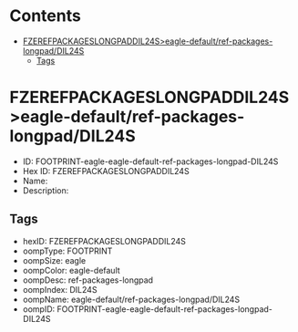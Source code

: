 



Contents
========

* [FZEREFPACKAGESLONGPADDIL24S>eagle-default/ref-packages-longpad/DIL24S](#fzerefpackageslongpaddil24seagle-defaultref-packages-longpaddil24s)
	* [Tags](#tags)

# FZEREFPACKAGESLONGPADDIL24S>eagle-default/ref-packages-longpad/DIL24S

- ID: FOOTPRINT-eagle-eagle-default-ref-packages-longpad-DIL24S
- Hex ID: FZEREFPACKAGESLONGPADDIL24S
- Name: 
- Description: 

## Tags

- hexID: FZEREFPACKAGESLONGPADDIL24S
- oompType: FOOTPRINT
- oompSize: eagle
- oompColor: eagle-default
- oompDesc: ref-packages-longpad
- oompIndex: DIL24S
- oompName: eagle-default/ref-packages-longpad/DIL24S
- oompID: FOOTPRINT-eagle-eagle-default-ref-packages-longpad-DIL24S
